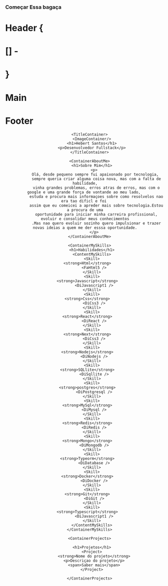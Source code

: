 ### Começar Essa bagaça

# Header {
# [] - 
# }

# Main #

# Footer #




<Header />

        <TitleContainer>
          <ImageContainer/>
          <h1>Hebert Santos</h1>
          <p>Desenvolvedor Fullstack</p>
        </TitleContainer>

        <ContainerAboutMe>
          <h1>Sobre Mim</h1>
            <p>
              Olá, desde pequeno sempre fui apaixonado por tecnologia, 
              sempre queria criar alguma coisa nova, mas com a falta de habilidade,
              vinha grandes problemas, erros atras de erros, mas com o google e uma grande força de vontande ao meu lado, 
              estuda e procura mais informaçoes sobre como resolvelos nao era tao dificl e foi 
              assim que eu comeicei a apreder mais sobre tecnologia.Estou a procura de uma
              oportunidade para iniciar minha carreira profissional, evoluir e consolidar meus conhecimentos
              .Mas nao quero evoluir sozinho quero impulsionar e trazer novas ideias a quem me der esssa oportunidade.
            </p>
        </ContainerAboutMe>

        <ContainerMySkills>
          <h1>Habilidades</h1>
          <ContentMySkills>
          <Skill>
            <strong>Html</strong>      
            <FaHtml5 />
          </Skill>
          <Skill>
            <strong>Javascript</strong>      
            <DiJavascript1 />
          </Skill>
          <Skill>
            <strong>Css</strong>      
            <DiCss3 />
          </Skill>
          <Skill>
            <strong>React</strong>      
            <DiReact />
          </Skill>
          <Skill>
            <strong>Next</strong>      
            <DiCss3 />
          </Skill>
          <Skill>
            <strong>Nodejs</strong>      
            <DiNodejs />
          </Skill>
          <Skill>
            <strong>SQLlite</strong>      
            <DiSqllite />
          </Skill>
          <Skill>
            <strong>postgres</strong>      
            <DiPostgresql />
          </Skill>
          <Skill>
            <strong>MySql</strong>      
            <DiMysql />
          </Skill>
          <Skill>
            <strong>Redis</strong>      
            <DiRedis />
          </Skill>
          <Skill>
            <strong>Mongo</strong>      
            <DiMongodb />
          </Skill>
          <Skill>
            <strong>Typeorm</strong>      
            <DiDatabase />
          </Skill>
          <Skill>
            <strong>Docker</strong>      
            <DiDocker />
          </Skill>
          <Skill>
            <strong>Git</strong>      
            <DiGit />
          </Skill>
          <Skill>
            <strong>Typescript</strong>      
            <DiJavascript1 />
          </Skill>
          </ContentMySkills>
        </ContainerMySkills>

        <ContainerProjects>

          <h1>Projetos</h1>
          <Project>
            <strong>Nome do projeto</strong>
            <p>Descriçao do projeto</p>
            <span>Saber mais</span>
          </Project>

        </ContainerProjects>